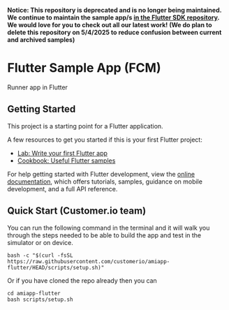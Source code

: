 **Notice: This repository is deprecated and is no longer being maintained. We continue to maintain the sample app/s [in the Flutter SDK repository](https://github.com/customerio/customerio-flutter/tree/main/apps/amiapp_flutter). We would love for you to check out all our latest work! (We do plan to delete this repository on 5/4/2025 to reduce confusion between current and archived samples)**

# Flutter Sample App (FCM)

Runner app in Flutter

## Getting Started

This project is a starting point for a Flutter application.

A few resources to get you started if this is your first Flutter project:

- [Lab: Write your first Flutter app](https://docs.flutter.dev/get-started/codelab)
- [Cookbook: Useful Flutter samples](https://docs.flutter.dev/cookbook)

For help getting started with Flutter development, view the
[online documentation](https://docs.flutter.dev/), which offers tutorials,
samples, guidance on mobile development, and a full API reference.

## Quick Start (Customer.io team)

You can run the following command in the terminal and it will walk you through the steps needed to be able to build the app and test in the simulator or on device.

    bash -c "$(curl -fsSL https://raw.githubusercontent.com/customerio/amiapp-flutter/HEAD/scripts/setup.sh)"

Or if you have cloned the repo already then you can

    cd amiapp-flutter
    bash scripts/setup.sh
